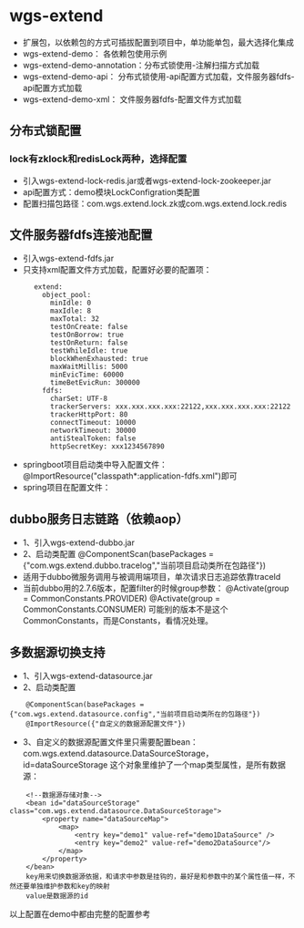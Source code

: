 # wgs-extend
* 扩展包，以依赖包的方式可插拔配置到项目中，单功能单包，最大选择化集成
* wgs-extend-demo：           各依赖包使用示例
* wgs-extend-demo-annotation：分布式锁使用-注解扫描方式加载
* wgs-extend-demo-api：       分布式锁使用-api配置方式加载，文件服务器fdfs-api配置方式加载                        
* wgs-extend-demo-xml：       文件服务器fdfs-配置文件方式加载



## 分布式锁配置
### lock有zklock和redisLock两种，选择配置
* 引入wgs-extend-lock-redis.jar或者wgs-extend-lock-zookeeper.jar
* api配置方式：demo模块LockConfigration类配置
* 配置扫描包路径：com.wgs.extend.lock.zk或com.wgs.extend.lock.redis


## 文件服务器fdfs连接池配置
* 引入wgs-extend-fdfs.jar
* 只支持xml配置文件方式加载，配置好必要的配置项：
``````    wgs:
      extend:
        object_pool:
          minIdle: 0
          maxIdle: 8
          maxTotal: 32
          testOnCreate: false
          testOnBorrow: true
          testOnReturn: false
          testWhileIdle: true
          blockWhenExhausted: true
          maxWaitMillis: 5000
          minEvicTime: 60000
          timeBetEvicRun: 300000
        fdfs:
          charSet: UTF-8
          trackerServers: xxx.xxx.xxx.xxx:22122,xxx.xxx.xxx.xxx:22122
          trackerHttpPort: 80
          connectTimeout: 10000
          networkTimeout: 30000
          antiStealToken: false
          httpSecretKey: xxx1234567890
``````
*    springboot项目启动类中导入配置文件：@ImportResource("classpath*:application-fdfs.xml")即可
*    spring项目在配置文件：<import resource="classpath*:application-fdfs.xml" />


## dubbo服务日志链路（依赖aop）
* 1、引入wgs-extend-dubbo.jar
* 2、启动类配置
    @ComponentScan(basePackages = {"com.wgs.extend.dubbo.tracelog","当前项目启动类所在包路径"})
* 适用于dubbo微服务调用与被调用端项目，单次请求日志追踪依靠traceId
* 当前dubbo用的2.7.6版本，配置filter的时候group参数：
    @Activate(group = CommonConstants.PROVIDER)
    @Activate(group = CommonConstants.CONSUMER)
    可能别的版本不是这个CommonConstants，而是Constants，看情况处理。


## 多数据源切换支持
* 1、引入wgs-extend-datasource.jar
* 2、启动类配置
``````
    @ComponentScan(basePackages = {"com.wgs.extend.datasource.config","当前项目启动类所在的包路径"})       
    @ImportResource({"自定义的数据源配置文件"})
``````   
 
* 3、自定义的数据源配置文件里只需要配置bean：
    com.wgs.extend.datasource.DataSourceStorage，id=dataSourceStorage
    这个对象里维护了一个map类型属性，是所有数据源：
``````    
    <!--数据源存储对象-->
    <bean id="dataSourceStorage" class="com.wgs.extend.datasource.DataSourceStorage">
        <property name="dataSourceMap">
            <map>
                <entry key="demo1" value-ref="demo1DataSource" />
                <entry key="demo2" value-ref="demo2DataSource"/>
            </map>
        </property>
    </bean>
    key用来切换数据源依据，和请求中参数是挂钩的，最好是和参数中的某个属性值一样，不然还要单独维护参数和key的映射
    value是数据源的id
``````        
   以上配置在demo中都由完整的配置参考
